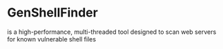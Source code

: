 # GenShellFinder
is a high-performance, multi-threaded tool designed to scan web servers for known vulnerable shell files
